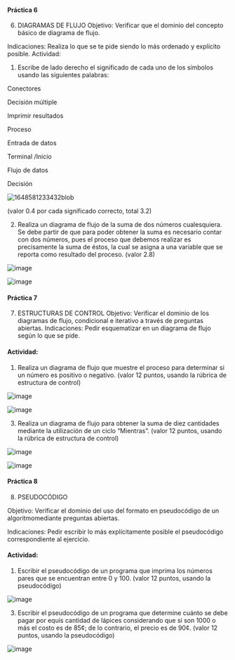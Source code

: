#### Práctica 6
6. DIAGRAMAS DE FLUJO
Objetivo: Verificar que el dominio del concepto básico de diagrama de flujo.

Indicaciones: Realiza lo que se te pide siendo lo más ordenado y explícito posible.
Actividad:

  1. Escribe de lado derecho el significado de cada uno de los símbolos usando las
  siguientes palabras: 
  
  Conectores
  
  Decisión múltiple
  
  Imprimir resultados
  
  Proceso
  
  Entrada de datos
  
  Terminal /Inicio
  
  Flujo de datos
  
  Decisión
  
 
![1648581233432blob](https://user-images.githubusercontent.com/101213020/160690145-0bb69178-fc46-4cb1-b823-f0df52d71324.jpg)

  (valor 0.4 por cada significado correcto, total 3.2)
  
   2. Realiza un diagrama de flujo de la suma de dos números cualesquiera. Se debe partir de que para poder obtener la suma es necesario contar con dos números, pues el
    proceso que debemos realizar es precisamente la suma de éstos, la cual se asigna a una variable que se reporta como resultado del proceso. (valor 2.8)
   
   ![image](https://user-images.githubusercontent.com/101213020/160214049-7f3e6dda-24e2-42af-bbe5-47a100294c09.png)

   ![image](https://user-images.githubusercontent.com/101213020/160213978-c6edd0d8-721b-45f7-88da-a5f00deca2ba.png)

 #### Práctica 7
7. ESTRUCTURAS DE CONTROL
Objetivo: Verificar el dominio de los diagramas de flujo, condicional e iterativo a través de preguntas abiertas.
Indicaciones: Pedir esquematizar en un diagrama de flujo según lo que se pide.
#### Actividad:
  1. Realiza un diagrama de flujo que muestre el proceso para determinar si un número es positivo o negativo. (valor 12 puntos, usando la rúbrica de estructura de control)

![image](https://user-images.githubusercontent.com/101213020/160693382-d16a6105-1cbb-4e02-abce-e850ae0653a7.png)

![image](https://user-images.githubusercontent.com/101213020/160693544-760f335f-e9db-4c07-9209-77f8e2a8f439.png)

  3. Realiza un diagrama de flujo para obtener la suma de diez cantidades mediante la utilización de un ciclo “Mientras”. (valor 12 puntos, usando la rúbrica de estructura de
control)

![image](https://user-images.githubusercontent.com/101213020/160889793-f2bdaac4-08a8-4245-baa8-9fad54c4cd3d.png)

![image](https://user-images.githubusercontent.com/101213020/160889893-052706f8-d41a-4fc3-bf75-6fdf3c14437f.png)

#### Práctica 8
8. PSEUDOCÓDIGO

Objetivo: Verificar el dominio del uso del formato en pseudocódigo de un algoritmomediante preguntas abiertas.

Indicaciones: Pedir escribir lo más explícitamente posible el pseudocódigo correspondiente al ejercicio.

#### Actividad:

  1. Escribir el pseudocódigo de un programa que imprima los números pares que se encuentran entre 0 y 100. (valor 12 puntos, usando la pseudocódigo)
  
 ![image](https://user-images.githubusercontent.com/101213020/160904008-10dc26aa-750e-497a-8656-189f7564dd78.png)
  
  3. Escribir el pseudocódigo de un programa que determine cuánto se debe pagar por equis cantidad de lápices considerando que si son 1000 o más el costo es de 85¢; de lo
contrario, el precio es de 90¢. (valor 12 puntos, usando la pseudocódigo)

![image](https://user-images.githubusercontent.com/101213020/160908578-a641463e-a003-42e0-8103-16c86645a5c6.png)








